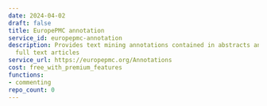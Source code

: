 ```yaml
---
date: 2024-04-02
draft: false
title: EuropePMC annotation
service_id: europepmc-annotation
description: Provides text mining annotations contained in abstracts and open access
  full text articles
service_url: https://europepmc.org/Annotations
cost: free_with_premium_features
functions:
- commenting
repo_count: 0
---
```



